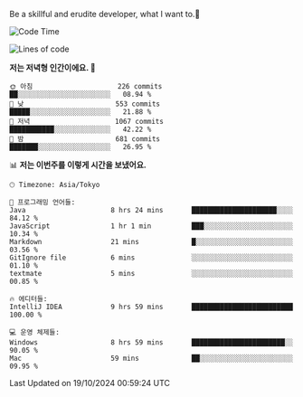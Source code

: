Be a skillful and erudite developer, what I want to.👶

<!--START_SECTION:waka-->
![Code Time](http://img.shields.io/badge/Code%20Time-1%2C321%20hrs%2019%20mins-blue)

![Lines of code](https://img.shields.io/badge/%EC%A0%80%EB%8A%94%20%EC%97%AC%ED%83%9C%EA%B9%8C%EC%A7%80%20-882.8%20thousand%20%EC%A4%84%EC%9D%98%20%EC%BD%94%EB%93%9C%EB%A5%BC%20%EC%9E%91%EC%84%B1%ED%96%88%EC%96%B4%EC%9A%94.-blue)

**저는 저녁형 인간이에요. 🦉** 

```text
🌞 아침                     226 commits         ██░░░░░░░░░░░░░░░░░░░░░░░   08.94 % 
🌆 낮　                     553 commits         █████░░░░░░░░░░░░░░░░░░░░   21.88 % 
🌃 저녁                     1067 commits        ███████████░░░░░░░░░░░░░░   42.22 % 
🌙 밤　                     681 commits         ███████░░░░░░░░░░░░░░░░░░   26.95 % 
```


📊 **저는 이번주를 이렇게 시간을 보냈어요.** 

```text
🕑︎ Timezone: Asia/Tokyo

💬 프로그래밍 언어들: 
Java                     8 hrs 24 mins       █████████████████████░░░░   84.12 % 
JavaScript               1 hr 1 min          ███░░░░░░░░░░░░░░░░░░░░░░   10.34 % 
Markdown                 21 mins             █░░░░░░░░░░░░░░░░░░░░░░░░   03.56 % 
GitIgnore file           6 mins              ░░░░░░░░░░░░░░░░░░░░░░░░░   01.10 % 
textmate                 5 mins              ░░░░░░░░░░░░░░░░░░░░░░░░░   00.85 % 

🔥 에디터들: 
IntelliJ IDEA            9 hrs 59 mins       █████████████████████████   100.00 % 

💻 운영 체제들: 
Windows                  8 hrs 59 mins       ███████████████████████░░   90.05 % 
Mac                      59 mins             ██░░░░░░░░░░░░░░░░░░░░░░░   09.95 % 
```


 Last Updated on 19/10/2024 00:59:24 UTC
<!--END_SECTION:waka-->
